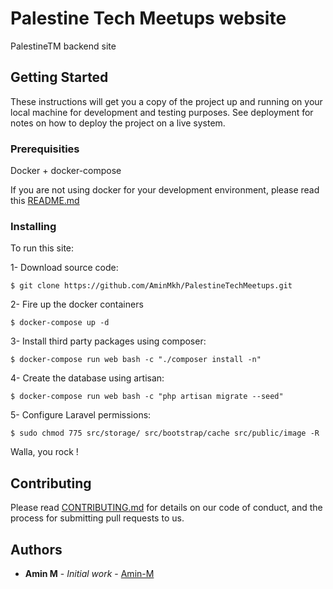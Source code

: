 # Palestine Tech Meetups website

PalestineTM backend site

## Getting Started

These instructions will get you a copy of the project up and running on your local machine for development and testing purposes. See deployment for notes on how to deploy the project on a live system.

### Prerequisities

Docker + docker-compose


If you are not using docker for your development environment, please read this [README.md](src/README.md)

### Installing

To run this site:

1- Download source code:
```
$ git clone https://github.com/AminMkh/PalestineTechMeetups.git
```

2- Fire up the docker containers
```
$ docker-compose up -d
```

3- Install third party packages using composer:
```
$ docker-compose run web bash -c "./composer install -n"
```

4- Create the database using artisan:
```
$ docker-compose run web bash -c "php artisan migrate --seed"
```

5- Configure Laravel permissions:
```
$ sudo chmod 775 src/storage/ src/bootstrap/cache src/public/image -R
```

Walla, you rock !

## Contributing

Please read [CONTRIBUTING.md](CONTRIBUTING.md) for details on our code of conduct, and the process for submitting pull requests to us.

## Authors

* **Amin M** - *Initial work* - [Amin-M](https://github.com/amin-m)
